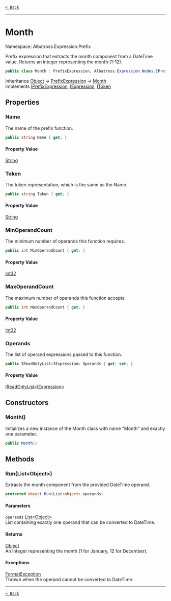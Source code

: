 [`< Back`](../../../)

---

# Month

Namespace: Albatross.Expression.Prefix

Prefix expression that extracts the month component from a DateTime value.
 Returns an integer representing the month (1-12).

```csharp
public class Month : PrefixExpression, Albatross.Expression.Nodes.IPrefixExpression, Albatross.Expression.Nodes.IExpression, Albatross.Expression.Nodes.IToken
```

Inheritance [Object](https://docs.microsoft.com/en-us/dotnet/api/system.object) → [PrefixExpression](./albatross/expression/prefix/prefixexpression) → [Month](./albatross/expression/prefix/month)<br>
Implements [IPrefixExpression](./albatross/expression/nodes/iprefixexpression), [IExpression](./albatross/expression/nodes/iexpression), [IToken](./albatross/expression/nodes/itoken)

## Properties

### **Name**

The name of the prefix function.

```csharp
public string Name { get; }
```

#### Property Value

[String](https://docs.microsoft.com/en-us/dotnet/api/system.string)<br>

### **Token**

The token representation, which is the same as the Name.

```csharp
public string Token { get; }
```

#### Property Value

[String](https://docs.microsoft.com/en-us/dotnet/api/system.string)<br>

### **MinOperandCount**

The minimum number of operands this function requires.

```csharp
public int MinOperandCount { get; }
```

#### Property Value

[Int32](https://docs.microsoft.com/en-us/dotnet/api/system.int32)<br>

### **MaxOperandCount**

The maximum number of operands this function accepts.

```csharp
public int MaxOperandCount { get; }
```

#### Property Value

[Int32](https://docs.microsoft.com/en-us/dotnet/api/system.int32)<br>

### **Operands**

The list of operand expressions passed to this function.

```csharp
public IReadOnlyList<IExpression> Operands { get; set; }
```

#### Property Value

[IReadOnlyList&lt;IExpression&gt;](https://docs.microsoft.com/en-us/dotnet/api/system.collections.generic.ireadonlylist-1)<br>

## Constructors

### **Month()**

Initializes a new instance of the Month class with name "Month" and exactly one parameter.

```csharp
public Month()
```

## Methods

### **Run(List&lt;Object&gt;)**

Extracts the month component from the provided DateTime operand.

```csharp
protected object Run(List<object> operands)
```

#### Parameters

`operands` [List&lt;Object&gt;](https://docs.microsoft.com/en-us/dotnet/api/system.collections.generic.list-1)<br>
List containing exactly one operand that can be converted to DateTime.

#### Returns

[Object](https://docs.microsoft.com/en-us/dotnet/api/system.object)<br>
An integer representing the month (1 for January, 12 for December).

#### Exceptions

[FormatException](https://docs.microsoft.com/en-us/dotnet/api/system.formatexception)<br>
Thrown when the operand cannot be converted to DateTime.

---

[`< Back`](../../../)
